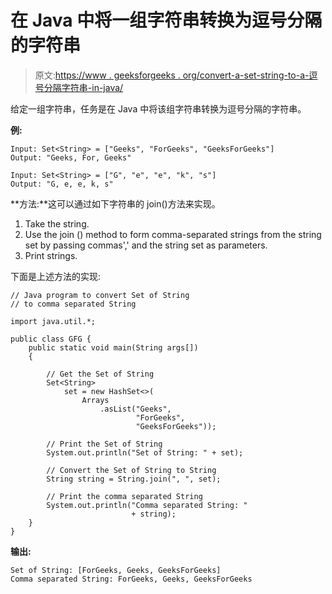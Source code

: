 # 在 Java 中将一组字符串转换为逗号分隔的字符串

> 原文:[https://www . geeksforgeeks . org/convert-a-set-string-to-a-逗号分隔字符串-in-java/](https://www.geeksforgeeks.org/convert-a-set-of-string-to-a-comma-separated-string-in-java/)

给定一组字符串，任务是在 Java 中将该组字符串转换为逗号分隔的字符串。

**例:**

```
Input: Set<String> = ["Geeks", "ForGeeks", "GeeksForGeeks"]
Output: "Geeks, For, Geeks"

Input: Set<String> = ["G", "e", "e", "k", "s"]
Output: "G, e, e, k, s"

```

**方法:**这可以通过如下字符串的 join()方法来实现。

1.  Take the string.
2.  Use the join () method to form comma-separated strings from the string set by passing commas',' and the string set as parameters.
3.  Print strings.

下面是上述方法的实现:

```
// Java program to convert Set of String
// to comma separated String

import java.util.*;

public class GFG {
    public static void main(String args[])
    {

        // Get the Set of String
        Set<String>
            set = new HashSet<>(
                Arrays
                    .asList("Geeks",
                            "ForGeeks",
                            "GeeksForGeeks"));

        // Print the Set of String
        System.out.println("Set of String: " + set);

        // Convert the Set of String to String
        String string = String.join(", ", set);

        // Print the comma separated String
        System.out.println("Comma separated String: "
                           + string);
    }
}
```

**输出:**

```
Set of String: [ForGeeks, Geeks, GeeksForGeeks]
Comma separated String: ForGeeks, Geeks, GeeksForGeeks

```